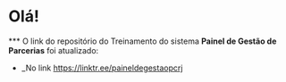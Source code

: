 # Olá!

*** O link do repositório do Treinamento do sistema **Painel de Gestão de Parcerias** foi atualizado:
-   _No link https://linktr.ee/paineldegestaopcrj